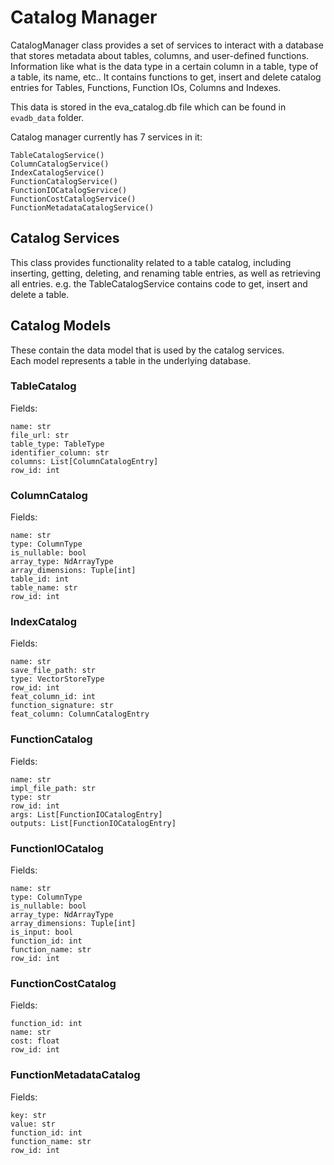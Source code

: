 # Catalog Manager

CatalogManager class provides a set of services to interact with a database that stores metadata about tables, columns, and user-defined functions. Information like what is the data type in a certain column in a table, type of a table, its name, etc.. It contains functions to get, insert and delete catalog entries for Tables, Functions, Function IOs, Columns and Indexes.  

This data is stored in the eva_catalog.db file which can be found in `evadb_data` folder.  


Catalog manager currently has 7 services in it:  
```
TableCatalogService()
ColumnCatalogService()  
IndexCatalogService() 
FunctionCatalogService()  
FunctionIOCatalogService()  
FunctionCostCatalogService() 
FunctionMetadataCatalogService()
```

## Catalog Services  
This class provides functionality related to a table catalog, including inserting, getting, deleting, and renaming table entries, as well as retrieving all entries. e.g. the TableCatalogService contains code to get, insert and delete a table.  

## Catalog Models  
These contain the data model that is used by the catalog services.  
Each model represents a table in the underlying database.  

### TableCatalog  
Fields: 
```
name: str  
file_url: str  
table_type: TableType  
identifier_column: str
columns: List[ColumnCatalogEntry]
row_id: int
```

### ColumnCatalog
Fields:  
```
name: str  
type: ColumnType  
is_nullable: bool
array_type: NdArrayType 
array_dimensions: Tuple[int]
table_id: int  
table_name: str 
row_id: int 
```

### IndexCatalog
Fields:  
```
name: str  
save_file_path: str  
type: VectorStoreType  
row_id: int 
feat_column_id: int
function_signature: str 
feat_column: ColumnCatalogEntry 
```
### FunctionCatalog
Fields:  
```
name: str  
impl_file_path: str  
type: str  
row_id: int
args: List[FunctionIOCatalogEntry]
outputs: List[FunctionIOCatalogEntry]  
```
### FunctionIOCatalog
Fields:  
```
name: str  
type: ColumnType  
is_nullable: bool 
array_type: NdArrayType
array_dimensions: Tuple[int] 
is_input: bool  
function_id: int  
function_name: str  
row_id: int  
```

### FunctionCostCatalog
Fields:  
```
function_id: int
name: str
cost: float
row_id: int
```

### FunctionMetadataCatalog
Fields:  
```
key: str
value: str
function_id: int
function_name: str
row_id: int 
```